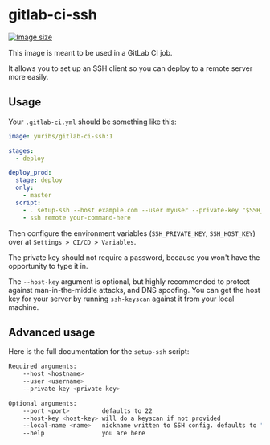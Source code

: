 # gitlab-ci-ssh

[![Image size](https://img.shields.io/docker/image-size/yurihs/gitlab-ci-ssh/latest)](https://hub.docker.com/r/yurihs/gitlab-ci-ssh)

This image is meant to be used in a GitLab CI job.

It allows you to set up an SSH client so you can deploy to a remote server more easily.


## Usage

Your `.gitlab-ci.yml` should be something like this:


```yaml
image: yurihs/gitlab-ci-ssh:1

stages:
  - deploy

deploy_prod:
  stage: deploy
  only:
    - master
  script:
  	- . setup-ssh --host example.com --user myuser --private-key "$SSH_PRIVATE_KEY" --host-key "$SSH_HOST_KEY"
  	- ssh remote your-command-here
```

Then configure the environment variables (`SSH_PRIVATE_KEY`, `SSH_HOST_KEY`) over at `Settings > CI/CD > Variables`.

The private key should not require a password, because you won't have the opportunity to type it in.

The `--host-key` argument is optional, but highly recommended
to protect against man-in-the-middle attacks, and DNS spoofing.
You can get the host key for your server by running `ssh-keyscan` against it from your local machine.


## Advanced usage

Here is the full documentation for the `setup-ssh` script:

```sh
Required arguments:
    --host <hostname>
    --user <username>
    --private-key <private-key>

Optional arguments:
    --port <port>         defaults to 22
    --host-key <host-key> will do a keyscan if not provided
    --local-name <name>   nickname written to SSH config. defaults to "remote"
    --help                you are here
```
